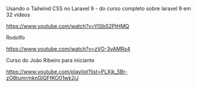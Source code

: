 Usando o Tailwind CSS no Laravel 9 - do curso completo sobre laravel 9 em 32 vídeos

https://www.youtube.com/watch?v=YISbS2PtHMQ

Rodolfo

https://www.youtube.com/watch?v=zVO-3yAMRs4

Curso do João Ribeiro para iniciante

https://www.youtube.com/playlist?list=PLXik_5Br-zO8tumrmknGlQFfKO01wk2jJ

